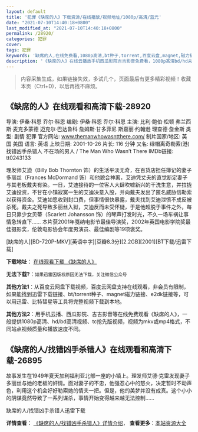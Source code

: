 ```yaml
---
layout: default
title: '犯罪《缺席的人》下载资源/在线播放/视频地址/1080p/高清/蓝光'
date: "2021-07-10T14:40:18+0800"
last_modified_at: "2021-07-10T14:40:18+0800"
permalink: /28920/
categories: 犯罪
cover:
tags: 犯罪
keywords: '缺席的人,在线免费看,1080p高清,bt种子,torrent,百度云盘,magnet,磁力链,迅雷下载资源'
description: '《缺席的人》在线云播放手机西瓜影院吉吉影音免费看，1080p高清bd/hd未删减完整版和tc抢先枪版，mkv/mp4格式，附带bt/torrent种子、magnet/磁力链、百度云盘、网盘资源迅雷下载链接'
---
```


>内容采集生成，如果链接失效，多试几个，页面最后有更多精彩视频！收藏本页（Ctrl+D)，以后再找不麻烦。


## 《缺席的人》在线观看和高清下载-28920

导演: 伊桑·科恩 乔尔·科恩 编剧: 伊桑·科恩 乔尔·科恩 主演: 比利·鲍伯·松顿 弗兰西斯·麦克多蒙德 迈克尔·巴达鲁科 詹姆斯·甘多菲尼 斯嘉丽·约翰逊 理查德·詹金斯 类型: 剧情 犯罪 官方网站: www.themanwhowasntthere.com/ 制片国家/地区: 英国 美国 语言: 英语 上映日期: 2001-10-26 片长: 116 分钟 又名: 绿帽离奇勒索(港) 找错凶手杀错人 不在场的男人 / The Man Who Wasn’t There IMDb链接: tt0243133

理发师艾迪（Billy Bob Thornton 饰）的生活平淡无奇，在百货店担任簿记的妻子多丽丝（Frances McDormand 饰）和他貌合神离，艾迪凭丈夫的直觉断定妻子与其老板戴夫有染。一日，艾迪接待的一位客人大肆吹嘘新兴的干洗生意，并拉拢艾迪投资，不甘在小镇寂寞一生的艾迪决意入股，并向戴夫发出了匿名威胁信勒索以获得资金。艾迪如愿收到封口费，但事情很快暴露，戴夫找到艾迪泄愤不成反被杀死。戴夫之死导致多丽丝入狱，艾迪反而未受怀疑，于是他超脱于事件之外，每日只靠少女贝蒂（Scarlett Johansson 饰）的琴声打发时光，不久一场车祸让事情急转直下…… 本片获2001年戛纳电影节最佳导演奖，2002年英国电影学院奖最佳摄影奖，伦敦电影协会年度男演员、最佳编剧等19项褒奖。


[缺席的人][BD-720P-MKV][英语中字][豆瓣8.3分][2.2GB][2001][BT下载/迅雷下载]

**下载地址**： [在线观看下载 《缺席的人》](https://www.btdx8.com/torrent/the_man_who_wasnt_there_2001.html) 


**无法下载?**：`如果迅雷因版权原因无法下载，关注微信公众号 `

**其他方法1**：从百度云网盘下载视频，百度云网盘支持在线观看，非会员有限制，如果能找到迅雷下载链接、bt/torrent种子、magnet磁力链接、e2dk链接等，可以用迅雷、比特彗星等工具将完整视频下载到本地。

**其他方法2**：用手机云播、西瓜影院、吉吉影音等在线免费观看《缺席的人》，一般提供1080p高清、hd/bd高清视频、tc抢先版视频，视频为mkv或mp4格式，不同站点视频质量和播放速度不同。


## 《缺席的人/找错凶手杀错人》在线观看和高清下载-26895

故事发生在1949年夏天加利福利亚北部一座的小镇上。理发师艾德·克雷发现妻子多丽丝与她的老板的奸情。面对妻子的不忠，他强忍心中的怒火，决定暂时不动声色，利用这个机会好好勒索她的情夫一把。但是，他的美梦并没有成真。这个小小的阴谋竟然导致了一系列谋杀，事情开始变得越来越无法控制……


缺席的人/找错凶手杀错人迅雷下载

**详情查看**： [《缺席的人/找错凶手杀错人》详情介绍](/movie/26895/)， **查看更多**：[本站资源大全](/movie/t/all/)

